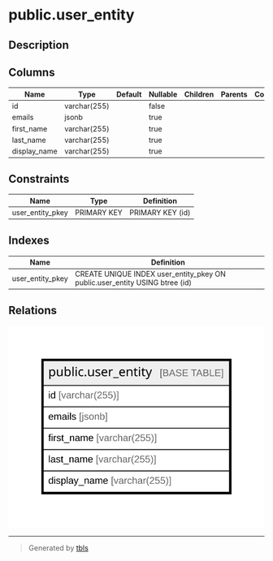 # public.user_entity

## Description

## Columns

| Name | Type | Default | Nullable | Children | Parents | Comment |
| ---- | ---- | ------- | -------- | -------- | ------- | ------- |
| id | varchar(255) |  | false |  |  |  |
| emails | jsonb |  | true |  |  |  |
| first_name | varchar(255) |  | true |  |  |  |
| last_name | varchar(255) |  | true |  |  |  |
| display_name | varchar(255) |  | true |  |  |  |

## Constraints

| Name | Type | Definition |
| ---- | ---- | ---------- |
| user_entity_pkey | PRIMARY KEY | PRIMARY KEY (id) |

## Indexes

| Name | Definition |
| ---- | ---------- |
| user_entity_pkey | CREATE UNIQUE INDEX user_entity_pkey ON public.user_entity USING btree (id) |

## Relations

![er](public.user_entity.svg)

---

> Generated by [tbls](https://github.com/k1LoW/tbls)
